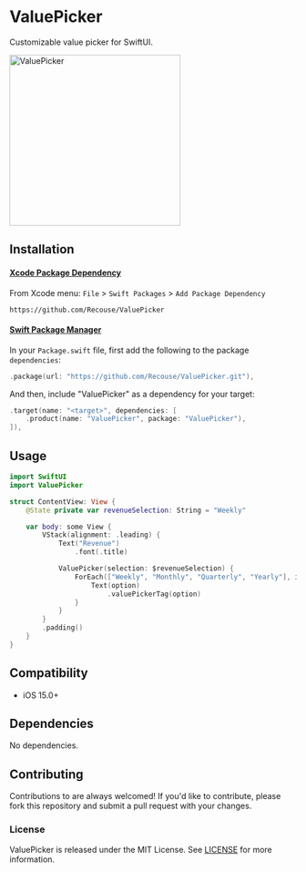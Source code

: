 # ValuePicker

Customizable value picker for SwiftUI.

<img width="300" src="https://github.com/user-attachments/assets/91525082-f9c1-4539-9382-47a044b8a819" alt="ValuePicker" />

## Installation

#### [Xcode Package Dependency](https://developer.apple.com/documentation/xcode/adding_package_dependencies_to_your_app)

From Xcode menu: `File` > `Swift Packages` > `Add Package Dependency`

```text
https://github.com/Recouse/ValuePicker
```

#### [Swift Package Manager](https://www.swift.org/documentation/package-manager/)

In your `Package.swift` file, first add the following to the package `dependencies`:

```swift
.package(url: "https://github.com/Recouse/ValuePicker.git"),
```

And then, include "ValuePicker" as a dependency for your target:

```swift
.target(name: "<target>", dependencies: [
    .product(name: "ValuePicker", package: "ValuePicker"),
]),
```

## Usage

```swift
import SwiftUI
import ValuePicker

struct ContentView: View {
    @State private var revenueSelection: String = "Weekly"

    var body: some View {
        VStack(alignment: .leading) {
            Text("Revenue")
                .font(.title)

            ValuePicker(selection: $revenueSelection) {
                ForEach(["Weekly", "Monthly", "Quarterly", "Yearly"], id: \.self) { option in
                    Text(option)
                        .valuePickerTag(option)
                }
            }
        }
        .padding()
    }
}
```

## Compatibility
* iOS 15.0+

## Dependencies
No dependencies.

## Contributing
Contributions to are always welcomed! If you'd like to contribute, please fork this repository and 
submit a pull request with your changes.

### License
ValuePicker is released under the MIT License. See [LICENSE](LICENSE) for more information.
